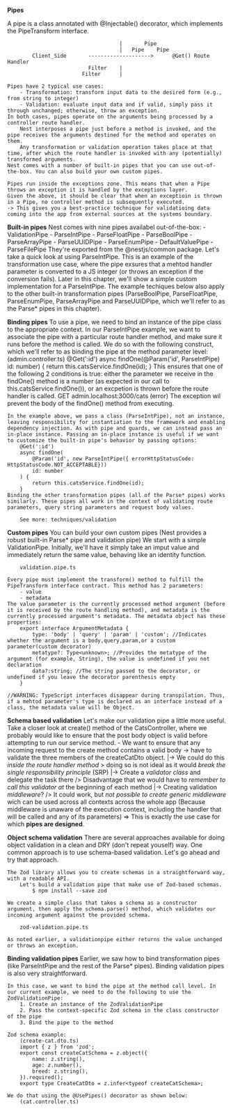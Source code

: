 **Pipes**

A pipe is a class annotated with @Injectable() decorator, which implements the PipeTransform interface.

                                        |       Pipe
                                        |   Pipe    Pipe
            Client_Side       -------------------->      @Get() Route Handler
                              Filter    |
                            Filter      |

    Pipes have 2 typical use cases:
        - Transformation: transform input data to the desired form (e.g., from string to integer)
        - Validation: evaluate input data and if valid, simply pass it through unchanged; otherwise, throw an exception.
    In both cases, pipes operate on the arguments being processed by a controller route handler.
        Nest interposes a pipe just before a method is invoked, and the pipe receives the arguments destined for the method and operates on them.
        Any transformation or validation operation takes place at that time, after which the route handler is invoked with any (potentially) transformed arguments.
    Nest comes with a number of built-in pipes that you can use out-of-the-box. You can also build your own custom pipes.

    Pipes run inside the exceptions zone. This means that when a Pipe throws an exception it is handled by the exceptions layer.
    Given the above, it should be clear that when an exceptioin is thrown in a Pipe, no controller method is subsequently executed.
    -> This gives you a best-practice technique for validatioing data coming into the app from external sources at the systems boundary.

**Built-in pipes**
    Nest comes with nine pipes availabel out-of-the-box:
        - ValidationPipe
        - ParseIntPipe
        - ParseFloatPipe
        - ParseBoolPipe
        - ParseArrayPipe
        - ParseUUIDPipe
        - ParseEnumPipe
        - DefaultValuePipe
        - ParseFilePipe
        They're exported from the @nestjs/common package.
    Let's take a quick look at using ParseIntPipe. This is an example of the transformation use case, where the pipe exsures that a mehtod handler parameter is converted to a JS integer (or throws an exception if the conversion fails). Later in this chapter, we'll show a simple custom implementation for a ParseIntPipe. The example techiques below also apply to the other built-in transformation pipes (ParseBoolPipe, ParseFloatPipe, ParseEnumPipe, ParseArrayPipe and ParseUUIDPipe, which we'll refer to as the Parse* pipes in this chapter).

**Binding pipes**
    To use a pipe, we need to bind an instance of the pipe class to the appropriate context. In our ParseIntPipe example, we want to associate the pipe with a particular route handler method, and make sure it runs before the method is called. We do so with the following construct, which we'll refer to as binding the pipe at the method parameter level:
        (admin.controller.ts)
        @Get(':id')
        async findOne(@Param('id', ParseIntPipe) id: number) {
            return this.catsService.findOne(id);
        }
    This ensures that one of the following 2 conditions is true: either the parameter we receive in the findOne() method is a number (as expected in our call to this.catsService.findOne()), or an excpetion is thrown before the route handler is called.
        GET admin.localhost:3000/cats (error)
    The exception wil prevent the body of the findOne() method from executing.

    In the example above, we pass a class (ParseIntPipe), not an instance, leaving responsibility for instantiation to the framework and enabling dependency injection. As with pipe and guards, we can instead pass an in-place instance. Passing an in-place instance is useful if we want to customize the built-in pipe's behavior by passing options:
        @Get(':id')
        async findOne(
            @Param('id', new ParseIntPipe({ errorHttpStatusCode: HttpStatusCode.NOT_ACCEPTABLE}))
            id: number
        ) {
            return this.catsService.findOne(id);
        }
    Binding the other transformation pipes (all of the Parse* pipes) works similarly. These pipes all work in the context of validating route parameters, query string parameters and request body values.

        See more: techniques/validation

**Custom pipes**
    You can build your own custom pipes (Nest provides a robust built-in Parse* pipe and validation pipe)
    We start with a simple ValidationPipe. Initially, we'll have it simply take an imput value and immediately return the same value, behaving like an identity function.

        validation.pipe.ts

    Every pipe must implement the transform() method to fulfill the PipeTransform interface contract. This method has 2 parameters:
        - value
        - metadata
    The value parameter is the currently processed method argument (before it is received by the route handling method), and metadata is the currently processed argument's metadata. The metadata object has these properties:
        export interface ArgumentMetadata {
            type: 'body' | 'query' | 'param' | 'custom'; //Indicates whether the argument is a body,query,param,or a custom parameter(custom decorator)
            metatype?: Type<unknown>; //Provides the metatype of the argument (for example, String), the value is undefined if you not declaration
            data?:string; //The string passed to the decorator, or undefined if you leave the decorator parenthesis empty
        }
    
    //WARNING: TypeScript interfaces disappear during transpilation. Thus, if a mehtod parameter's type is declared as an interface instead of a class, the metadata value will be Object.

**Schema based validation**
    Let's make our validation pipe a little more useful. 
    Take a closer look at create() method of the CatsController, where we probably would like to ensure that the post body object is valid before attempting to run our service method.
        - We want to ensure that any incoming request to the create method contains a valid body -> have to validate the three members of the createCatDto object.
            |-> We could do this *inside the route handler method* > doing so is not ideal as it would *break the single responsibility principle* (SRP)
            |-> Create a *validator class* and delegate the task there /> Disadvantage that we would have to *remember to call this validator at* the beginning of each method
            |-> Creating validation *middleware*? /> It could work, but *not possible to create generic middleware* wich can be used across all contexts across the whole app (Because middleware is unaware of the execution context, including the handler that will be called and any of its parameters)
            => This is exactly the use case for which **pipes are designed**.

**Object schema validation**
    There are several approaches available for doing object validation in a clean and DRY (don't repeat youself) way.
        One common approach is to use schema-based validation. Let's go ahead and try that approach.
    
    The Zod library allows you to create schemas in a straightforward way, with a readable API. 
        Let's build a validation pipe that make use of Zod-based schemas.
            $ npm install --save zod

    We create a simple class that takes a schema as a constructor argument, then apply the schema.parse() method, which validates our incoming argument against the provided schema.

        zod-validation.pipe.ts

    As noted earlier, a validationpipe either returns the value unchanged or throws an exception.

**Binding validation pipes**
    Earlier, we saw how to bind transformation pipes (like ParseIntPipe and the rest of the Parse* pipes).
    Binding validation pipes is also very straightforward.

    In this case, we want to bind the pipe at the method call level. In our current example, we need to do the following to use the ZodValidationPipe:
        1. Create an instance of the ZodValidationPipe
        2. Pass the context-specific Zod schema in the class constructor of the pipe
        3. Bind the pipe to the method
    
    Zod schema example:
        (create-cat.dto.ts)
        import { z } from 'zod';
        export const createCatSchema = z.object({
            name: z.string(),
            age: z.number(),
            breed: z.string(),
        }).required();
        export type CreateCatDto = z.infer<typeof createCatSchema>;
    
    We do that using the @UsePipes() decorator as shown below:
        (cat.controller.ts)
